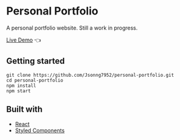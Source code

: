 # Personal Portfolio

A personal portfolio website. Still a work in progress. 

[Live Demo](https://jsonng7952.github.io/personal-portfolio/) :point_left:

## Getting started

```
git clone https://github.com/Jsonng7952/personal-portfolio.git
cd personal-portfolio
npm install
npm start
```

## Built with

- [React](https://reactjs.org/)
- [Styled Components](https://styled-components.com/)